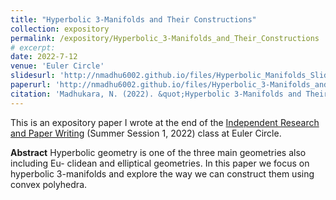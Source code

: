 ```yaml
---
title: "Hyperbolic 3-Manifolds and Their Constructions"
collection: expository
permalink: /expository/Hyperbolic_3-Manifolds_and_Their_Constructions
# excerpt: 
date: 2022-7-12
venue: 'Euler Circle'
slidesurl: 'http://nmadhu6002.github.io/files/Hyperbolic_Manifolds_Slides.pdf'
paperurl: 'http://nmadhu6002.github.io/files/Hyperbolic_3-Manifolds_and_Their_Constructions.pdf'
citation: 'Madhukara, N. (2022). &quot;Hyperbolic 3-Manifolds and Their Constructions.&quot; <i>Euler Circle</i>.'
---
```


This is an expository paper I wrote at the end of the [Independent Research and Paper Writing](https://eulercircle.com/classes/independent-research-and-paper-writing/) (Summer Session 1, 2022) class at Euler Circle.

**Abstract** Hyperbolic geometry is one of the three main geometries also including Eu- clidean and elliptical geometries. In this paper we focus on hyperbolic 3-manifolds and explore the way we can construct them using convex polyhedra.